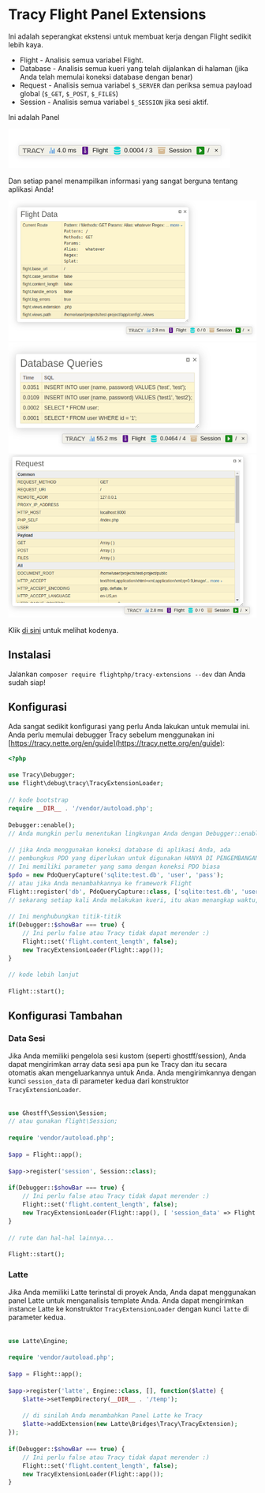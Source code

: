 Tracy Flight Panel Extensions
=====

Ini adalah seperangkat ekstensi untuk membuat kerja dengan Flight sedikit lebih kaya.

- Flight - Analisis semua variabel Flight.
- Database - Analisis semua kueri yang telah dijalankan di halaman (jika Anda telah memulai koneksi database dengan benar)
- Request - Analisis semua variabel `$_SERVER` dan periksa semua payload global (`$_GET`, `$_POST`, `$_FILES`)
- Session - Analisis semua variabel `$_SESSION` jika sesi aktif.

Ini adalah Panel

![Flight Bar](https://raw.githubusercontent.com/flightphp/tracy-extensions/master/flight-tracy-bar.png)

Dan setiap panel menampilkan informasi yang sangat berguna tentang aplikasi Anda!

![Flight Data](https://raw.githubusercontent.com/flightphp/tracy-extensions/master/flight-var-data.png)
![Flight Database](https://raw.githubusercontent.com/flightphp/tracy-extensions/master/flight-db.png)
![Flight Request](https://raw.githubusercontent.com/flightphp/tracy-extensions/master/flight-request.png)

Klik [di sini](https://github.com/flightphp/tracy-extensions) untuk melihat kodenya.

Instalasi
-------
Jalankan `composer require flightphp/tracy-extensions --dev` dan Anda sudah siap!

Konfigurasi
-------
Ada sangat sedikit konfigurasi yang perlu Anda lakukan untuk memulai ini. Anda perlu memulai debugger Tracy sebelum menggunakan ini [https://tracy.nette.org/en/guide](https://tracy.nette.org/en/guide):

```php
<?php

use Tracy\Debugger;
use flight\debug\tracy\TracyExtensionLoader;

// kode bootstrap
require __DIR__ . '/vendor/autoload.php';

Debugger::enable();
// Anda mungkin perlu menentukan lingkungan Anda dengan Debugger::enable(Debugger::DEVELOPMENT)

// jika Anda menggunakan koneksi database di aplikasi Anda, ada
// pembungkus PDO yang diperlukan untuk digunakan HANYA DI PENGEMBANGAN (bukan produksi, tolong!)
// Ini memiliki parameter yang sama dengan koneksi PDO biasa
$pdo = new PdoQueryCapture('sqlite:test.db', 'user', 'pass');
// atau jika Anda menambahkannya ke framework Flight
Flight::register('db', PdoQueryCapture::class, ['sqlite:test.db', 'user', 'pass']);
// sekarang setiap kali Anda melakukan kueri, itu akan menangkap waktu, kueri, dan parameter

// Ini menghubungkan titik-titik
if(Debugger::$showBar === true) {
	// Ini perlu false atau Tracy tidak dapat merender :)
	Flight::set('flight.content_length', false);
	new TracyExtensionLoader(Flight::app());
}

// kode lebih lanjut

Flight::start();
```

## Konfigurasi Tambahan

### Data Sesi
Jika Anda memiliki pengelola sesi kustom (seperti ghostff/session), Anda dapat mengirimkan array data sesi apa pun ke Tracy dan itu secara otomatis akan mengeluarkannya untuk Anda. Anda mengirimkannya dengan kunci `session_data` di parameter kedua dari konstruktor `TracyExtensionLoader`.

```php

use Ghostff\Session\Session;
// atau gunakan flight\Session;

require 'vendor/autoload.php';

$app = Flight::app();

$app->register('session', Session::class);

if(Debugger::$showBar === true) {
	// Ini perlu false atau Tracy tidak dapat merender :)
	Flight::set('flight.content_length', false);
	new TracyExtensionLoader(Flight::app(), [ 'session_data' => Flight::session()->getAll() ]);
}

// rute dan hal-hal lainnya...

Flight::start();
```

### Latte

Jika Anda memiliki Latte terinstal di proyek Anda, Anda dapat menggunakan panel Latte untuk menganalisis template Anda. Anda dapat mengirimkan instance Latte ke konstruktor `TracyExtensionLoader` dengan kunci `latte` di parameter kedua.

```php

use Latte\Engine;

require 'vendor/autoload.php';

$app = Flight::app();

$app->register('latte', Engine::class, [], function($latte) {
	$latte->setTempDirectory(__DIR__ . '/temp');

	// di sinilah Anda menambahkan Panel Latte ke Tracy
	$latte->addExtension(new Latte\Bridges\Tracy\TracyExtension);
});

if(Debugger::$showBar === true) {
	// Ini perlu false atau Tracy tidak dapat merender :)
	Flight::set('flight.content_length', false);
	new TracyExtensionLoader(Flight::app());
}
```